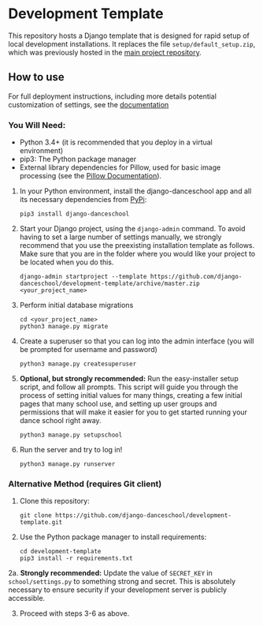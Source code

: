 # Development Template

This repository hosts a Django template that is designed for rapid setup of local development installations.  It replaces the file `setup/default_setup.zip`, which was previously hosted in the [main project repository](https://github.com/django-danceschool/django-danceschool).

## How to use

For full deployment instructions, including more details potential customization of settings, see the [documentation](https://django-danceschool.readthedocs.io/en/latest/installation_development.html)

### You Will Need:

-  Python 3.4+ (it is recommended that you deploy in a virtual environment)
-  pip3: The Python package manager
-  External library dependencies for Pillow, used for basic image
   processing (see the [Pillow
   Documentation](http://pillow.readthedocs.io/en/3.4.x/installation.html)).
   
1. In your Python environment, install the django-danceschool app and all its
   necessary dependencies from [PyPi](https://pypi.python.org/pypi):

       pip3 install django-danceschool

2. Start your Django project, using the ``django-admin`` command.  To avoid
   having to set a large number of settings manually, we strongly recommend
   that you use the preexisting installation template as follows.  Make sure
   that you are in the folder where you would like your project to be located when you do this.

       django-admin startproject --template https://github.com/django-danceschool/development-template/archive/master.zip <your_project_name>

3. Perform initial database migrations
       
       cd <your_project_name>
       python3 manage.py migrate

4. Create a superuser so that you can log into the admin interface (you
   will be prompted for username and password)

       python3 manage.py createsuperuser

5. **Optional, but strongly recommended:** Run the easy-installer setup
   script, and follow all prompts.  This script will guide you through
   the process of setting initial values for many things, creating a few
   initial pages that many school use, and setting up user groups and
   permissions that will make it easier for you to get started running
   your dance school right away.

       python3 manage.py setupschool

6. Run the server and try to log in!

       python3 manage.py runserver

### Alternative Method (requires Git client)

1. Clone this repository:

       git clone https://github.com/django-danceschool/development-template.git

2. Use the Python package manager to install requirements:

       cd development-template
       pip3 install -r requirements.txt

2a. **Strongly recommended:** Update the value of ``SECRET_KEY`` in ``school/settings.py``
    to something strong and secret. This is absolutely necessary to ensure security if
    your development server is publicly accessible.

3. Proceed with steps 3-6 as above.
